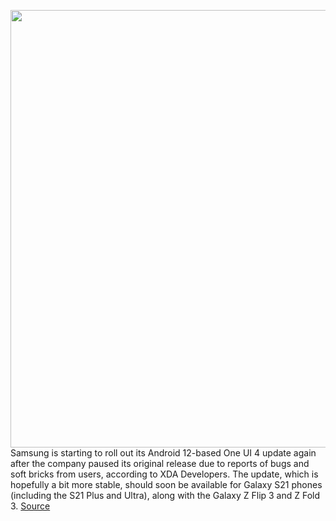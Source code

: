 <img src='https://cdn.vox-cdn.com/thumbor/Xq79z5lMbwD9NtYjTti97SVWz80=/0x0:2040x1360/1200x800/filters:focal(533x549:859x875)/cdn.vox-cdn.com/uploads/chorus_image/image/70324234/cgartenberg_210111_4368_0011.0.jpg' width='700px' /><br/>
Samsung is starting to roll out its Android 12-based One UI 4 update again after the company paused its original release due to reports of bugs and soft bricks from users, according to XDA Developers. The update, which is hopefully a bit more stable, should soon be available for Galaxy S21 phones (including the S21 Plus and Ultra), along with the Galaxy Z Flip 3 and Z Fold 3.
<a href='https://www.theverge.com/2021/12/28/22857057/samsung-android-12-galaxy-s21-z-flip-fold-one-ui-4'> Source <a/>